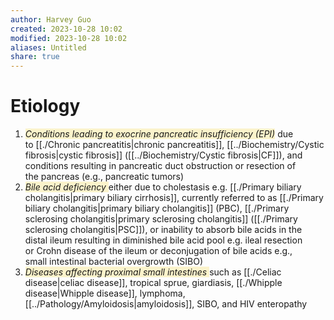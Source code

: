```yaml
---
author: Harvey Guo
created: 2023-10-28 10:02
modified: 2023-10-28 10:02
aliases: Untitled
share: true
---
```

# Etiology
1. <span style="background:rgba(240, 200, 0, 0.2)">_Conditions leading to exocrine pancreatic insufficiency (EPI)_</span> due to [[./Chronic pancreatitis|chronic pancreatitis]], [[../Biochemistry/Cystic fibrosis|cystic fibrosis]] ([[../Biochemistry/Cystic fibrosis|CF]]), and conditions resulting in pancreatic duct obstruction or resection of the pancreas (e.g., pancreatic tumors)
2. <span style="background:rgba(240, 200, 0, 0.2)">_Bile acid deficiency_ </span>either due to cholestasis e.g. [[./Primary biliary cholangitis|primary biliary cirrhosis]], currently referred to as [[./Primary biliary cholangitis|primary biliary cholangitis]] (PBC), [[./Primary sclerosing cholangitis|primary sclerosing cholangitis]] ([[./Primary sclerosing cholangitis|PSC]]), or inability to absorb bile acids in the distal ileum resulting in diminished bile acid pool e.g. ileal resection or Crohn disease of the ileum or deconjugation of bile acids e.g., small intestinal bacterial overgrowth (SIBO)
3. <span style="background:rgba(240, 200, 0, 0.2)">_Diseases affecting proximal small intestines_ </span>such as [[./Celiac disease|celiac disease]], tropical sprue, giardiasis, [[./Whipple disease|Whipple disease]], lymphoma, [[../Pathology/Amyloidosis|amyloidosis]], SIBO, and HIV enteropathy
